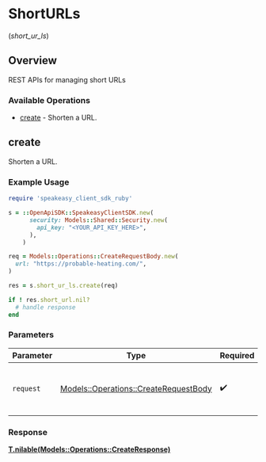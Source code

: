 # ShortURLs
(*short_ur_ls*)

## Overview

REST APIs for managing short URLs

### Available Operations

* [create](#create) - Shorten a URL.

## create

Shorten a URL.

### Example Usage

```ruby
require 'speakeasy_client_sdk_ruby'

s = ::OpenApiSDK::SpeakeasyClientSDK.new(
      security: Models::Shared::Security.new(
        api_key: "<YOUR_API_KEY_HERE>",
      ),
    )

req = Models::Operations::CreateRequestBody.new(
  url: "https://probable-heating.com/",
)

res = s.short_ur_ls.create(req)

if ! res.short_url.nil?
  # handle response
end

```

### Parameters

| Parameter                                                                             | Type                                                                                  | Required                                                                              | Description                                                                           |
| ------------------------------------------------------------------------------------- | ------------------------------------------------------------------------------------- | ------------------------------------------------------------------------------------- | ------------------------------------------------------------------------------------- |
| `request`                                                                             | [Models::Operations::CreateRequestBody](../../models/operations/createrequestbody.md) | :heavy_check_mark:                                                                    | The request object to use for the request.                                            |

### Response

**[T.nilable(Models::Operations::CreateResponse)](../../models/operations/createresponse.md)**

